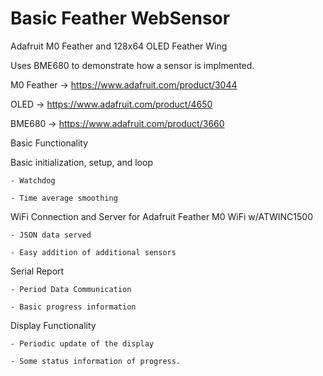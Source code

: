 # Basic Feather WebSensor
Adafruit M0 Feather and 128x64 OLED Feather Wing 

Uses BME680 to demonstrate how a sensor is implmented. 

M0 Feather -> https://www.adafruit.com/product/3044

OLED  -> https://www.adafruit.com/product/4650

BME680 -> https://www.adafruit.com/product/3660

Basic Functionality

  Basic initialization, setup, and loop

    - Watchdog

    - Time average smoothing
  
  WiFi Connection and Server for Adafruit Feather M0 WiFi w/ATWINC1500

    - JSON data served
   
    - Easy addition of additional sensors
   
  Serial Report

    - Period Data Communication
   
    - Basic progress information

  Display Functionality

    - Periodic update of the display
   
    - Some status information of progress.
  

